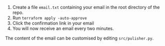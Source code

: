 1. Create a file `email.txt` containing your email in the root directory of the repo.
2. Run `terraform apply -auto-approve`
3. Click the confirmation link in your email
4. You will now receive an email every two minutes.

The content of the email can be customised by editing `src/pulisher.py`.
